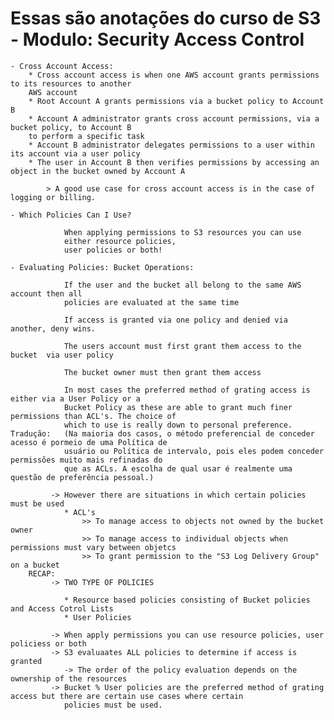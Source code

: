 # Essas são anotações do curso de S3 - Modulo: Security Access Control

    - Cross Account Access:
        * Cross account access is when one AWS account grants permissions to its resources to another
        AWS account
        * Root Account A grants permissions via a bucket policy to Account B
        * Account A administrator grants cross account permissions, via a bucket policy, to Account B
        to perform a specific task
        * Account B administrator delegates permissions to a user within its account via a user policy
        * The user in Account B then verifies permissions by accessing an object in the bucket owned by Account A

            > A good use case for cross account access is in the case of logging or billing.
            
    - Which Policies Can I Use?

                When applying permissions to S3 resources you can use 
                either resource policies, 
                user policies or both!

    - Evaluating Policies: Bucket Operations:

                If the user and the bucket all belong to the same AWS account then all
                policies are evaluated at the same time

                If access is granted via one policy and denied via another, deny wins.
            
                The users account must first grant them access to the bucket  via user policy

                The bucket owner must then grant them access

                In most cases the preferred method of grating access is either via a User Policy or a
                Bucket Policy as these are able to grant much finer permissions than ACL's. The choice of
                which to use is really down to personal preference.
    Tradução:   (Na maioria dos casos, o método preferencial de conceder acesso é pormeio de uma Política de
                usuário ou Política de intervalo, pois eles podem conceder permissões muito mais refinadas do
                que as ACLs. A escolha de qual usar é realmente uma questão de preferência pessoal.)

             -> However there are situations in which certain policies must be used
                * ACL's 
                    >> To manage access to objects not owned by the bucket owner 
                    >> To manage access to individual objects when permissions must vary between objetcs
                    >> To grant permission to the "S3 Log Delivery Group" on a bucket 
        RECAP: 
             -> TWO TYPE OF POLICIES

                * Resource based policies consisting of Bucket policies and Access Cotrol Lists
                * User Policies

             -> When apply permissions you can use resource policies, user policiess or both 
             -> S3 evaluaates ALL policies to determine if access is granted
                -> The order of the policy evaluation depends on the ownership of the resources
             -> Bucket % User policies are the preferred method of grating access but there are certain use cases where certain
                policies must be used. 
            



                
